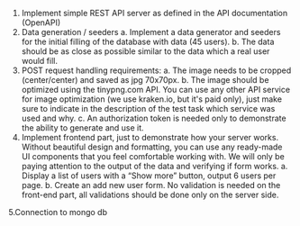1. Implement simple REST API server as defined in the API documentation (OpenAPI)
2. Data generation / seeders
a. Implement a data generator and seeders for the initial filling of the database with data (45
users).
b. The data should be as close as possible similar to the data which a real user would fill.
3. POST request handling requirements:
a. The image needs to be cropped (center/center) and saved as jpg 70x70px.
b. The image should be optimized using the tinypng.com API. You can use any other API service
for image optimization (we use kraken.io, but it's paid only), just make sure to indicate in the
description of the test task which service was used and why.
c. An authorization token is needed only to demonstrate the ability to generate and use it.
4. Implement frontend part, just to demonstrate how your server works. Without beautiful design and
formatting, you can use any ready-made UI components that you feel comfortable working with. We
will only be paying attention to the output of the data and verifying if form works.
a. Display a list of users with a “Show more” button, output 6 users per page.
b. Create an add new user form. No validation is needed on the front-end part, all validations
should be done only on the server side.

5.Connection to mongo db

